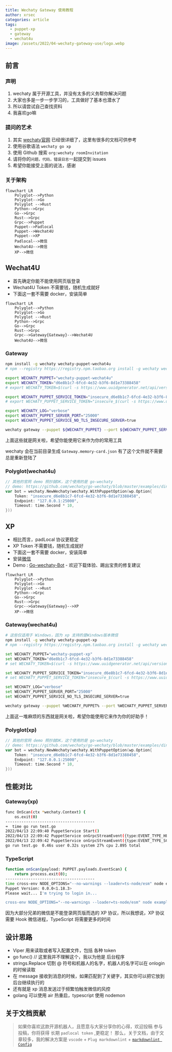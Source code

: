 ```yaml
---
title: Wechaty Gateway 使用教程
author: xrsec
categories: article
tags:
  - puppet-xp
  - gateway
  - wechat4u
image: /assets/2022/04-wechaty-gateway-use/logo.webp
---
```


## 前言

### 声明

1. wechaty 属于开源工具，并没有太多的义务帮你解决问题
2. 大家也多是一步一步学习的，工具做好了基本也潜水了
3. 所以请尝试自己查找资料
4. 我喜欢go嘛

### 提问的艺术

1. 其实 [wechaty官网](https://wechaty.js.org/) 已经很详细了，这里有很多的文档可供参考
2. 使用谷歌语法 `wechaty go xp`
3. 使用 Github 搜索 `org:wechaty roomInvitation`
4. 请将你的`问题，代码，错误日志`一起提交到 issues
5. 希望你能接受上面的说法，感谢

### 关于架构

```mermaid
flowchart LR
    Polyglot-->Python
    Polyglot-->Go
    Polyglot -->Rust
    Python-->Grpc
    Go-->Grpc
    Rust-->Grpc
    Grpc-->Puppet
    Puppet-->Padlocal
    Puppet-->Wechat4U
    Puppet-->XP
    Padlocal-->微信
    Wechat4U-->微信
    XP-->微信
```

## Wechat4U

- 首先确定你能不能使用网页版登录
- Wechat4U Token 不需要钱，随机生成就好
- 下面这一套不需要 docker，安装简单

```mermaid
flowchart LR
    Polyglot-->Python
    Polyglot-->Go
    Polyglot -->Rust
    Python-->Grpc
    Go-->Grpc
    Rust-->Grpc
    Grpc-->Gateway{Gateway}-->Wechat4U
    Wechat4U-->微信
```

### Gateway

```bash
npm install -g wechaty wechaty-puppet-wechat4u
# npm --registry https://registry.npm.taobao.org install -g wechaty wechaty-puppet-wechat4u

export WECHATY_PUPPET="wechaty-puppet-wechat4u"
export WECHATY_TOKEN="d6e8b1c7-6fcd-4e32-b3f6-8d1e73388458"
# export WECHATY_TOKEN=$(curl -s https://www.uuidgenerator.net/api/version4)

export WECHATY_PUPPET_SERVICE_TOKEN="insecure_d6e8b1c7-6fcd-4e32-b3f6-8d1e73388458"
# export WECHATY_PUPPET_SERVICE_TOKEN="insecure_$(curl -s https://www.uuidgenerator.net/api/version4)"

export WECHATY_LOG="verbose"
export WECHATY_PUPPET_SERVER_PORT="25000"
export WECHATY_PUPPET_SERVICE_NO_TLS_INSECURE_SERVER=true

wechaty gateway --puppet ${WECHATY_PUPPET} --port ${WECHATY_PUPPET_SERVER_PORT} --token ${WECHATY_PUPPET_SERVICE_TOKEN} --puppet-token ${WECHATY_TOKEN}
```

上面这些就是网关啦，希望你能使用它来作为你的常用工具

wechaty 会在当前目录生成 `Gateway.memory-card.json`  有了这个文件就不需要总是重新登陆了

### Polyglot(wechat4u)

```go
// 其他的官网 demo 照抄就OK，这个使用的是 go-wechaty
// demo: https://github.com/wechaty/go-wechaty/blob/master/examples/ding-dong-bot.go
var bot = wechaty.NewWechaty(wechaty.WithPuppetOption(wp.Option{
    Token: "insecure_d6e8b1c7-6fcd-4e32-b3f6-8d1e73388458",
    Endpoint: "127.0.0.1:25000",
    Timeout: time.Second * 10,
}))
```

## XP

- 相比而言，padLocal 协议更稳定
- XP Token 不需要钱，随机生成就好
- 下面这一套不需要 docker，安装简单
- 安装[微信](https://github.com/wechaty/wechaty-puppet-xp/releases/download/v0.5/WeChatSetup-v3.3.0.115.exe)
- Demo : [Go-wechaty-Bot](https://github.com/XRSec/Go-wechaty-Bot) - 欢迎下载体验、踢出宝贵的修复建议

```mermaid
flowchart LR
    Polyglot-->Python
    Polyglot-->Go
    Polyglot -->Rust
    Python-->Grpc
    Go-->Grpc
    Rust-->Grpc
    Grpc-->Gateway{Gateway}-->XP
    XP-->微信
```

### Gateway(wechat4u)

```bash
# 这些仅适用于 Windows，因为 xp 支持的是Windows版本微信
npm install -g wechaty wechaty-puppet-xp
# npm --registry https://registry.npm.taobao.org install -g wechaty wechaty-puppet-wechat4u

set WECHATY_PUPPET="wechaty-puppet-xp"
set WECHATY_TOKEN="d6e8b1c7-6fcd-4e32-b3f6-8d1e73388458"
# set WECHATY_TOKEN=$(curl -s https://www.uuidgenerator.net/api/version4)

set WECHATY_PUPPET_SERVICE_TOKEN="insecure_d6e8b1c7-6fcd-4e32-b3f6-8d1e73388458"
# set WECHATY_PUPPET_SERVICE_TOKEN="insecure_$(curl -s https://www.uuidgenerator.net/api/version4)"

set WECHATY_LOG="verbose"
set WECHATY_PUPPET_SERVER_PORT="25000"
set WECHATY_PUPPET_SERVICE_NO_TLS_INSECURE_SERVER=true

wechaty gateway --puppet %WECHATY_PUPPET% --port %WECHATY_PUPPET_SERVER_PORT% --token %WECHATY_PUPPET_SERVICE_TOKEN% --puppet-token %WECHATY_TOKEN%
```

上面这一堆麻烦的东西就是网关啦，希望你能使用它来作为你的好助手！

### Polyglot(xp)

```go
// 其他的官网 demo 照抄就OK，这个使用的是 go-wechaty
// demo: https://github.com/wechaty/go-wechaty/blob/master/examples/ding-dong-bot.go
var bot = wechaty.NewWechaty(wechaty.WithPuppetOption(wp.Option{
    Token: "insecure_d6e8b1c7-6fcd-4e32-b3f6-8d1e73388458",
    Endpoint: "127.0.0.1:25000",
    Timeout: time.Second * 10,
}))
```

## 性能对比

### Gateway(xp)

```bash
func OnScan(ctx *wechaty.Context) {
    os.exit(0)
---------------------------------------
➜  time go run test.go
2022/04/13 22:09:40 PuppetService Start()
2022/04/13 22:09:42 PuppetService onGrpcStreamEvent({type:EVENT_TYPE_HEARTBEAT payload:{"data":"Wechaty Puppet gRPC stream connect successfully"}})
2022/04/13 22:09:42 PuppetService onGrpcStreamEvent({type:EVENT_TYPE_SCAN payload:{"qrcode":"https://login.weixin.qq.com/l/IeJ_ESMXqQ==","status":2}})
go run test.go  0.46s user 0.32s system 27% cpu 2.895 total
```

### TypeScript

```bash
function onScan(payload: PUPPET.payloads.EventScan) {
    return process.exit(0);
---------------------------------------
time cross-env NODE_OPTIONS="--no-warnings --loader=ts-node/esm" node examples/1.ts
Puppet Version: 0.0.0<1.18.3>
Please wait... I'm trying to login in...

cross-env NODE_OPTIONS="--no-warnings --loader=ts-node/esm" node examples/1.t  0.40s user 0.13s system 54% cpu 0.975 total
```

因为大部分兄弟的微信是不能登录网页版而选的 XP 协议，所以我想说，XP 协议需要 Hook 微信进程，TypeScript 将需要更多的时间

## 设计思路

- Viper 用来读取或者写入配置文件，包括 各种 token
- go func()  // 这里我并不理解这个，我以为他是 后台程序
- strings.Replace 切割 @ 符号和机器人的名字，机器人的名字可以在 onlogin 的时候读取
- 在 message 接收到消息的时候，如果匹配到了关键字，其实你可以把它放到后台继续执行的
- 还有就是 xp 消息发送过于频繁怕触发微信的风控
- golang 可以使用 air 热重启，typescript 使用 nodemon

## 关于文档贡献

> 如果你喜欢这款开源机器人，且愿意与大家分享你的心得，欢迎投稿
> 参与投稿，你将获得 长期 `padlocal token` ,更稳定！
> 那么，关于文档，由于文章较多，我的解决方案是 `vscode` + `Plug markdownlint` + [`markdownlint Config`](https://github.com/wechaty/jekyll/blob/main/.markdownlint.json)
